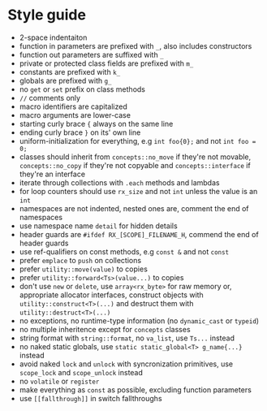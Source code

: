 # Style guide
* 2-space indentaiton
* function in parameters are prefixed with `_`, also includes constructors
* function out parameters are suffixed with `_`
* private or protected class fields are prefixed with `m_`
* constants are prefixed with `k_`
* globals are prefixed with `g_`
* no `get` or `set` prefix on class methods
* `//` comments only
* macro identifiers are capitalized
* macro arguments are lower-case
* starting curly brace `{` always on the same line
* ending curly brace `}` on its' own line
* uniform-initialization for everything, e.g `int foo{0};` and not `int foo = 0;`
* classes should inherit from `concepts::no_move` if they're not movable,
  `concepts::no_copy` if they're not copyable and `concepts::interface` if
  they're an interface
* iterate through collections with `.each` methods and lambdas
* for loop counters should use `rx_size` and not `int` unless the value is an `int`
* namespaces are not indented, nested ones are, comment the end of namespaces
* use namespace name `detail` for hidden details
* header guards are `#ifdef RX_[SCOPE]_FILENAME_H`, commend the end of header guards
* use ref-qualifiers on const methods, e.g `const &` and not `const`
* prefer `emplace` to `push` on collections
* prefer `utility::move(value)` to copies
* prefer `utility::forward<Ts>(value...)` to copies
* don't use `new` or `delete`, use `array<rx_byte>` for raw memory or,
  appropriate allocator interfaces, construct objects with `utility::construct<T>(...)`
  and destruct them with `utility::destruct<T>(...)`
* no exceptions, no runtime-type information (no `dynamic_cast` or `typeid`)
* no multiple inheritence except for `concepts` classes
* string format with `string::format`, no `va_list`, use `Ts...` instead
* no naked static globals, use `static static_global<T> g_name{...}` instead
* avoid naked `lock` and `unlock` with syncronization primitives, use `scope_lock`
  and `scope_unlock` instead
* no `volatile` or `register`
* make everything as `const` as possible, excluding function parameters
* use `[[fallthrough]]` in switch fallthroughs
